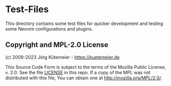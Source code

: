 # Test-Files

This directory contains some test files for quicker development and testing
some Neovim configurations and plugins.

## Copyright and MPL-2.0 License

(c) 2009-2023 Jörg Kütemeier - https://kuetemeier.de

This Source Code Form is subject to the terms of the Mozilla Public License, v.
2.0. See the file [LICENSE](../LICENSE) in this repo. If a copy of the MPL was not
distributed with this file, You can obtain one at http://mozilla.org/MPL/2.0/.

